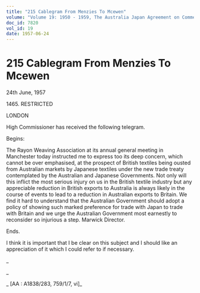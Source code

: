 ```yaml
---
title: "215 Cablegram From Menzies To Mcewen"
volume: "Volume 19: 1950 - 1959, The Australia Japan Agreement on Commerce"
doc_id: 7820
vol_id: 19
date: 1957-06-24
---
```


# 215 Cablegram From Menzies To Mcewen

24th June, 1957

1465\. RESTRICTED

LONDON

High Commissioner has received the following telegram.

Begins:

The Rayon Weaving Association at its annual general meeting in Manchester today instructed me to express too its deep concern, which cannot be over emphasised, at the prospect of British textiles being ousted from Australian markets by Japanese textiles under the new trade treaty contemplated by the Australian and Japanese Governments. Not only will this inflict the most serious injury on us in the British textile industry but any appreciable reduction in British exports to Australia is always likely in the course of events to lead to a reduction in Australian exports to Britain. We find it hard to understand that the Australian Government should adopt a policy of showing such marked preference for trade with Japan to trade with Britain and we urge the Australian Government most earnestly to reconsider so injurious a step. Marwick Director.

Ends.

I think it is important that I be clear on this subject and I should like an appreciation of it which I could refer to if necessary.

_

_

_ [AA : A1838/283, 759/1/7, vi]_
